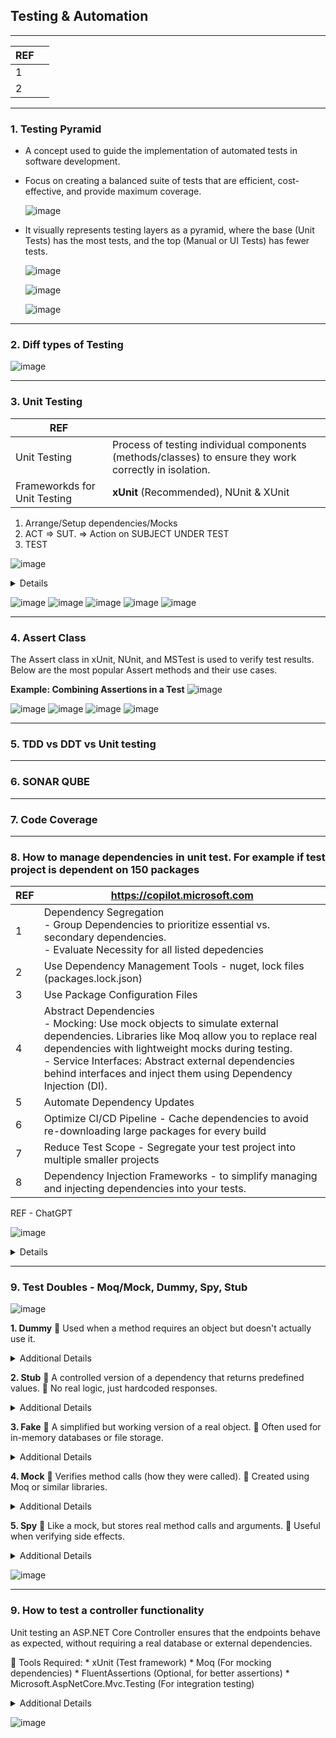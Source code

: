 ## Testing & Automation

---------------------------------------------
| REF | |
| - | - |
| 1 |   |
| 2 | 
---------------------------------------------
### 1. Testing Pyramid 

*  A concept used to guide the implementation of automated tests in software development. 
*  Focus on creating a balanced suite of tests that are efficient, cost-effective, and provide maximum coverage.

    ![image](https://github.com/user-attachments/assets/41c01702-f71b-4cf1-8d7a-ac964e62ad35)
      
*  It visually represents testing layers as a pyramid, where the base (Unit Tests) has the most tests, and the top (Manual or UI Tests) has fewer tests.

   ![image](https://github.com/user-attachments/assets/08488543-a380-4a95-8374-87c7bac9f0a6)

   ![image](https://github.com/user-attachments/assets/8e250006-491d-4ea3-8edc-89e57c845592)

   ![image](https://github.com/user-attachments/assets/cfec99ca-1cd8-4fae-b9a7-2b093b5db2e7)

---------------------------------------------
### 2. Diff types of Testing

![image](https://github.com/user-attachments/assets/8ec4ccb0-8e77-4467-b66f-326e0fb8547f)

---------------------------------------------
### 3. Unit Testing 

| REF | |
| - | - |
| Unit Testing | Process of testing individual components (methods/classes) to ensure they work correctly in isolation.   |
| Frameworkds for Unit Testing | **xUnit** (Recommended), NUnit & XUnit  | 

1. Arrange/Setup dependencies/Mocks
2. ACT =>   SUT. => Action  on SUBJECT UNDER TEST
3. TEST

![image](https://github.com/user-attachments/assets/df470d90-5ef1-4648-aa9c-926ac67027fa)   

<details>
    <summary> Details </summary>
    
Steps  
 1. Setting Up Unit Testing in C# .NET
 2. Writing a Simple Unit Test
       ![image](https://github.com/user-attachments/assets/8f610e73-cd1e-49de-b52e-bb040fdf456e)
       ![image](https://github.com/user-attachments/assets/214a3070-ae52-4eb7-a658-d08993f214b4)

       ![image](https://github.com/user-attachments/assets/17853c54-bcc0-4435-9a12-361359a73be2)
 3. Running Unit Tests
 4. Testing Exceptions & Edge Cases
      ![image](https://github.com/user-attachments/assets/1b880cc3-47cb-4b87-850c-91e2b9e4f279)
    
 5. Using Theory for Parameterized Tests
    ![image](https://github.com/user-attachments/assets/cfe21112-78cc-4acc-bcd3-a6e0f9d73879)

 6. Mocking Dependencies Using Moq
      ![image](https://github.com/user-attachments/assets/341075ee-6521-49ac-8543-035aa0af684e)
      ![image](https://github.com/user-attachments/assets/7b303eed-b8dd-4600-8f99-62fc9b075609)

 7. Best Practices for Unit Testing

    ![image](https://github.com/user-attachments/assets/6aae0527-15f6-4e5c-90ba-11946e3776dc)

 8.  Running Tests in CI/CD (GitHub Actions)
      ![image](https://github.com/user-attachments/assets/ec7fb518-ee8f-442b-8d39-9facbe3e7d88)

</details>

![image](https://github.com/user-attachments/assets/ad4df536-1a72-4e1a-b842-7fecad5a080e)
![image](https://github.com/user-attachments/assets/8d459b13-6a59-4aa8-82ec-4f0075d2f330)
![image](https://github.com/user-attachments/assets/988b4ba1-2fc6-46db-b94a-ddf089640079)
![image](https://github.com/user-attachments/assets/8675a397-36c8-4f60-9b93-94bf0d198511)
![image](https://github.com/user-attachments/assets/d3a1567b-2766-4930-a129-b4218bb61cee)

---------------------------------------------
### 4. Assert Class

The Assert class in xUnit, NUnit, and MSTest is used to verify test results. Below are the most popular Assert methods and their use cases.

**Example: Combining Assertions in a Test**
![image](https://github.com/user-attachments/assets/1ef8d397-9c7d-463e-a2b5-2270400aec19)

![image](https://github.com/user-attachments/assets/44bef8c5-bc16-46a8-a634-ac12a1d4773f)
![image](https://github.com/user-attachments/assets/8e001ad9-2d3e-438c-8706-a698ffcf9368)
![image](https://github.com/user-attachments/assets/985c23ef-c804-4af7-ac9c-22b054065ab5)
![image](https://github.com/user-attachments/assets/697ef686-b6f0-43fa-af4b-5b11a6ab6c3c)


---------------------------------------------
### 5. TDD vs DDT vs Unit testing

---------------------------------------------
### 6. SONAR QUBE

---------------------------------------------
### 7. Code Coverage
 
---------------------------------------------
### 8. How to manage dependencies in unit test. For example if test project is dependent on 150 packages

| REF | https://copilot.microsoft.com |
| - | - |
| 1 | Dependency Segregation </br> -  Group Dependencies to  prioritize essential vs. secondary dependencies. </br> -   Evaluate Necessity for all listed depedencies |
| 2 | Use Dependency Management Tools - nuget, lock files (packages.lock.json) |
| 3 | Use Package Configuration Files | 
| 4 | Abstract Dependencies </br> -  Mocking: Use mock objects to simulate external dependencies. Libraries like Moq allow you to replace real dependencies with lightweight mocks during testing. </br> -  Service Interfaces: Abstract external dependencies behind interfaces and inject them using Dependency Injection (DI). |
| 5 | Automate Dependency Updates |
| 6 | Optimize CI/CD Pipeline - Cache dependencies to avoid re-downloading large packages for every build |  
| 7 | Reduce Test Scope - Segregate your test project into multiple smaller projects | 
| 8 |  Dependency Injection Frameworks - to simplify managing and injecting dependencies into your tests. |

REF - ChatGPT

![image](https://github.com/user-attachments/assets/d83c7718-9c16-48d5-b900-623410bd8597)

<details>
    <summary> Details </summary>
    
![image](https://github.com/user-attachments/assets/48290270-c73b-45fb-9ecd-627d9c290b01)
![image](https://github.com/user-attachments/assets/ad55b434-a9ab-42f3-9cf0-0ff78d3ab7c3)
![image](https://github.com/user-attachments/assets/2c93a9e7-af40-4046-b793-e08b57748566)
![image](https://github.com/user-attachments/assets/9fb1094a-32b1-45b4-8ddb-7f0fbb578f47)
![image](https://github.com/user-attachments/assets/21912d66-ffe9-4382-b69b-1850fc876edc)
![image](https://github.com/user-attachments/assets/8fbe8b46-cf1c-4e82-b1cf-c7f801213943)
![image](https://github.com/user-attachments/assets/b57a49f2-72a3-42f0-8af1-ce97a4e1bfaf)
![image](https://github.com/user-attachments/assets/22cd0668-1fdd-4217-af9a-9bdc9ed275f2)
![image](https://github.com/user-attachments/assets/a0974961-df52-48e8-974f-c5c5d9a6c0cd)
![image](https://github.com/user-attachments/assets/2cac1390-ab0f-4e7d-ada7-2a55f04abc97)
![image](https://github.com/user-attachments/assets/373bd5d8-34d0-4035-b134-e35425f1664e)
![image](https://github.com/user-attachments/assets/c0e3a8f6-32f4-435e-952c-0334473c440c)

</details>

---------------------------------------------
### 9. Test Doubles - Moq/Mock, Dummy, Spy, Stub
![image](https://github.com/user-attachments/assets/1db429ed-6711-4f19-b308-4df96d747e11)

**1. Dummy**
   🔹 Used when a method requires an object but doesn't actually use it.
<details>
    <summary> Additional Details </summary>
    
    ![image](https://github.com/user-attachments/assets/54f53684-eb78-42e2-a434-4e4d856ef5e1)
</details>

**2. Stub**
🔹 A controlled version of a dependency that returns predefined values.
🔹 No real logic, just hardcoded responses.
<details>
    <summary> Additional Details </summary>
![image](https://github.com/user-attachments/assets/05c0ce1a-3455-48f3-b698-be86785ad744)
</details>

**3. Fake**
🔹 A simplified but working version of a real object.
🔹 Often used for in-memory databases or file storage.
<details>
    <summary> Additional Details </summary>
   ![image](https://github.com/user-attachments/assets/d5a696f9-503e-48bd-80d4-74a6b67061de)
</details>

**4. Mock**
🔹 Verifies method calls (how they were called).
🔹 Created using Moq or similar libraries.
<details>
    <summary> Additional Details </summary>
    ![image](https://github.com/user-attachments/assets/070c05a2-b35d-4284-9ec1-bc08ede7d234)
</details>

**5. Spy**
🔹 Like a mock, but stores real method calls and arguments.
🔹 Useful when verifying side effects.
<details>
    <summary> Additional Details </summary>
    ![image](https://github.com/user-attachments/assets/af161c3c-25b0-41bd-9d61-41639ffbf612)
</details>

![image](https://github.com/user-attachments/assets/8217ee40-633e-4422-9398-6b3255bca837)

---------------------------------------------
### 9. How to test a controller functionality

Unit testing an ASP.NET Core Controller ensures that the endpoints behave as expected, without requiring a real database or external dependencies.

🔹 Tools Required:
    *    xUnit (Test framework)
    *    Moq (For mocking dependencies)
    *    FluentAssertions (Optional, for better assertions)
    *    Microsoft.AspNetCore.Mvc.Testing (For integration testing)

<details>
    <summary> Additional Details </summary>
    🔹 STEPS
       **1. Controller Setup** - Let's assume we have a UserController that interacts with a service:
    ![image](https://github.com/user-attachments/assets/f30128dd-6923-49e6-b0f8-fa87510809b3)
![image](https://github.com/user-attachments/assets/3f0f37fc-ad0d-4bc2-ab62-9214ed806977)
![image](https://github.com/user-attachments/assets/e45b3516-656d-4944-aa5d-bb68b95c6bde)
![image](https://github.com/user-attachments/assets/d4b0c280-9fcb-43d5-a5d1-3a1ee851f256)
![image](https://github.com/user-attachments/assets/a190a776-b762-4eb3-a68d-eef8bc547fb9)
![image](https://github.com/user-attachments/assets/95996505-b245-404e-9793-bc106af5d15b)
![image](https://github.com/user-attachments/assets/d46a77b1-c9d5-46ac-be33-abcae0bf52f3)

</details>

![image](https://github.com/user-attachments/assets/a7c82542-d62e-4b82-9974-b2c44f6989b9)


